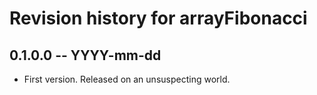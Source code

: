 # Revision history for arrayFibonacci

## 0.1.0.0 -- YYYY-mm-dd

* First version. Released on an unsuspecting world.
